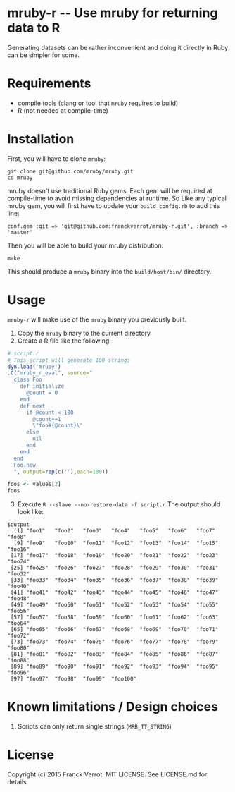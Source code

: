 # mruby-r -- Use mruby for returning data to R

Generating datasets can be rather inconvenient and doing it directly in Ruby
can be simpler for some.

# Requirements

* compile tools (clang or tool that `mruby` requires to build)
* R (not needed at compile-time)

# Installation

First, you will have to clone `mruby`:

    git clone git@github.com/mruby/mruby.git
    cd mruby

mruby doesn't use traditional Ruby gems. Each gem will be required at
compile-time to avoid missing dependencies at runtime. So Like any typical
mruby gem, you will first have to update your `build_config.rb` to add this
line:

    conf.gem :git => 'git@github.com:franckverrot/mruby-r.git', :branch => 'master'

Then you will be able to build your mruby distribution:

    make

This should produce a `mruby` binary into the `build/host/bin/` directory.

# Usage

`mruby-r` will make use of the `mruby` binary you previously built.

1. Copy the `mruby` binary to the current directory
2. Create a R file like the following:

```r
# script.r
# This script will generate 100 strings
dyn.load('mruby')
.C("mruby_r_eval", source="
  class Foo
    def initialize
      @count = 0
    end
    def next
      if @count < 100
        @count+=1
        \"foo#{@count}\"
      else
        nil
      end
    end
  end
  Foo.new
  ", output=rep(c(''),each=100))

foos <- values[2]
foos
```

3. Execute `R --slave --no-restore-data -f script.r`
   The output should look like:

```
$output
  [1] "foo1"   "foo2"   "foo3"   "foo4"   "foo5"   "foo6"   "foo7"   "foo8"
  [9] "foo9"   "foo10"  "foo11"  "foo12"  "foo13"  "foo14"  "foo15"  "foo16"
 [17] "foo17"  "foo18"  "foo19"  "foo20"  "foo21"  "foo22"  "foo23"  "foo24"
 [25] "foo25"  "foo26"  "foo27"  "foo28"  "foo29"  "foo30"  "foo31"  "foo32"
 [33] "foo33"  "foo34"  "foo35"  "foo36"  "foo37"  "foo38"  "foo39"  "foo40"
 [41] "foo41"  "foo42"  "foo43"  "foo44"  "foo45"  "foo46"  "foo47"  "foo48"
 [49] "foo49"  "foo50"  "foo51"  "foo52"  "foo53"  "foo54"  "foo55"  "foo56"
 [57] "foo57"  "foo58"  "foo59"  "foo60"  "foo61"  "foo62"  "foo63"  "foo64"
 [65] "foo65"  "foo66"  "foo67"  "foo68"  "foo69"  "foo70"  "foo71"  "foo72"
 [73] "foo73"  "foo74"  "foo75"  "foo76"  "foo77"  "foo78"  "foo79"  "foo80"
 [81] "foo81"  "foo82"  "foo83"  "foo84"  "foo85"  "foo86"  "foo87"  "foo88"
 [89] "foo89"  "foo90"  "foo91"  "foo92"  "foo93"  "foo94"  "foo95"  "foo96"
 [97] "foo97"  "foo98"  "foo99"  "foo100"
```

# Known limitations / Design choices

1. Scripts can only return single strings (`MRB_TT_STRING`)

# License

Copyright (c) 2015 Franck Verrot. MIT LICENSE. See LICENSE.md for details.
